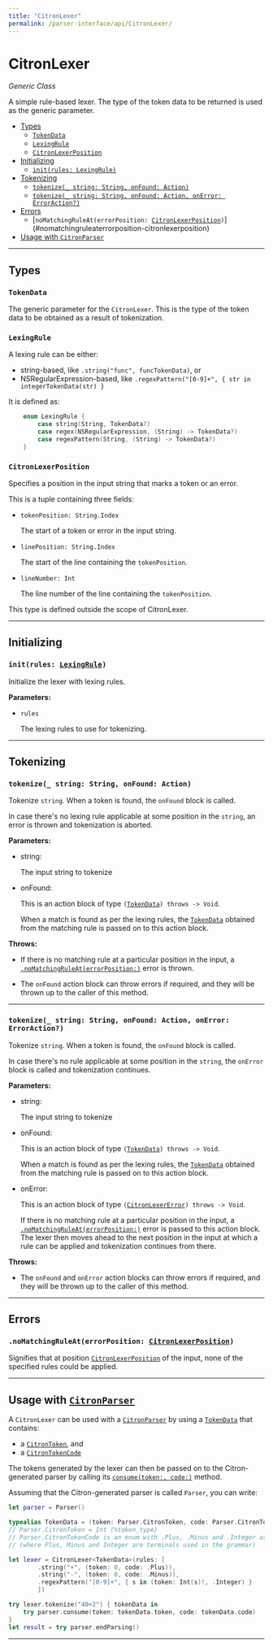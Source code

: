 ```yaml
---
title: "CitronLexer"
permalink: /parser-interface/api/CitronLexer/
---
```


# CitronLexer

_Generic Class_

A simple rule-based lexer. The type of the token data to be returned is
used as the generic parameter.

  - [Types](#types)
     - [`TokenData`](#tokendata)
     - [`LexingRule`](#lexingrule)
     - [`CitronLexerPosition`](#citronlexerposition)
  - [Initializing](#initializing)
     - [`init(rules: LexingRule)`](#initrules-lexingrule)
  - [Tokenizing](#tokenizing)
     - [`tokenize(_ string: String, onFound: Action)`](#tokenize_-string-string-onfound-action)
     - [`tokenize(_ string: String, onFound: Action, onError: ErrorAction?)`](#tokenize_-string-string-onfound-action-onerror-erroraction)
  - [Errors](#errors)
     - [`noMatchingRuleAt(errorPosition: `[`CitronLexerPosition`]`)`](#nomatchingruleaterrorposition-citronlexerposition)
  - [Usage with `CitronParser`](#usage-with-citronparser)

---

## Types

### `TokenData`

The generic parameter for the `CitronLexer`. This is the type of the
token data to be obtained as a result of tokenization.

### `LexingRule`

A lexing rule can be either:
  - string-based, like `.string("func", funcTokenData)`, or
  - NSRegularExpression-based, like `.regexPattern("[0-9]+", { str in integerTokenData(str) }`

It is defined as:

~~~ Swift
    enum LexingRule {
        case string(String, TokenData?)
        case regex(NSRegularExpression, (String) -> TokenData?)
        case regexPattern(String, (String) -> TokenData?)
    }
~~~

### `CitronLexerPosition`

Specifies a position in the input string that marks a token or an error.

This is a tuple containing three fields:

  - `tokenPosition: String.Index`

    The start of a token or error in the input string.

  - `linePosition: String.Index`

    The start of the line containing the `tokenPosition`.

  - `lineNumber: Int`

    The line number of the line containing the `tokenPosition`.

This type is defined outside the scope of CitronLexer.

---

## Initializing

### `init(rules: `[`LexingRule`]`)`

Initialize the lexer with lexing rules.

**Parameters:**

  - `rules`

    The lexing rules to use for tokenizing.

---

## Tokenizing

### `tokenize(_ string: String, onFound: Action)`

Tokenize `string`. When a token is found, the `onFound` block is called.

In case there's no lexing rule applicable at some position in the `string`,
an error is thrown and tokenization is aborted.

**Parameters:**

  - string:

    The input string to tokenize

  - onFound:

    This is an action block of type `(`[`TokenData`]`) throws -> Void`.

    When a match is found as per the lexing rules, the [`TokenData`]
    obtained from the matching rule is passed on to this action block.

**Throws:**

  - If there is no matching rule at a particular position in the input,
    a [`.noMatchingRuleAt(errorPosition:)`] error is thrown.

  - The `onFound` action block can throw errors if required, and they
    will be thrown up to the caller of this method.

---

### `tokenize(_ string: String, onFound: Action, onError: ErrorAction?)`

Tokenize `string`. When a token is found, the `onFound` block is called.

In case there's no rule applicable at some position in the `string`,
the `onError` block is called and tokenization continues.

**Parameters:**

  - string:

    The input string to tokenize

  - onFound:

    This is an action block of type `(`[`TokenData`]`) throws -> Void`.

    When a match is found as per the lexing rules, the [`TokenData`]
    obtained from the matching rule is passed on to this action block.

  - onError:

    This is an action block of type `(`[`CitronLexerError`]`) throws -> Void`.

    If there is no matching rule at a particular position in the input,
    a [`.noMatchingRuleAt(errorPosition:)`][`CitronLexerError`] error is
    passed to this action block. The lexer then moves ahead to the next
    position in the input at which a rule can be applied and
    tokenization continues from there.

**Throws:**

  - The `onFound` and `onError` action blocks can throw errors if
    required, and they will be thrown up to the caller of this method.

---

## Errors

### `.noMatchingRuleAt(errorPosition: `[`CitronLexerPosition`]`)`

Signifies that at position [`CitronLexerPosition`] of the input, none of the
specified rules could be applied.

---

## Usage with [`CitronParser`]

A `CitronLexer` can be used with a [`CitronParser`] by using a
[`TokenData`] that contains:
  - a [`CitronToken`], and
  - a [`CitronTokenCode`]

The tokens generated by the lexer can then be passed on to the
Citron-generated parser by calling its [`consume(token:, code:)`]
method.

[`consume(token:, code:)`]: ../CitronParser/#consumetoken-citrontoken-tokencode-citrontokencode

Assuming that the Citron-generated parser is called `Parser`, you can
write:

~~~ Swift
let parser = Parser()

typealias TokenData = (token: Parser.CitronToken, code: Parser.CitronTokenCode)
// Parser.CitronToken = Int (%token_type)
// Parser.CitronTokenCode is an enum with .Plus, .Minus and .Integer as values
// (where Plus, Minus and Integer are terminals used in the grammar)

let lexer = CitronLexer<TokenData>(rules: [
        .string("+", (token: 0, code: .Plus)),
        .string("-", (token: 0, code: .Minus)),
        .regexPattern("[0-9]+", { s in (token: Int(s)!, .Integer) }
        ])

try lexer.tokenize("40+2") { tokenData in
    try parser.consume(token: tokenData.token, code: tokenData.code)
}
let result = try parser.endParsing()
~~~

---

[`LexingRule`]: #lexingrule
[`TokenData`]: #tokendata
[`CitronLexerError`]: #nomatchingruleaterrorposition-citronlexerposition
[`.noMatchingRuleAt(errorPosition:)`]: #nomatchingruleaterrorposition-citronlexerposition
[`CitronLexerPosition`]: #citronlexerposition
[`CitronParser`]: ../CitronParser/#citronparser
[`CitronToken`]: ../CitronParser/#citrontoken
[`CitronTokenCode`]: ../CitronParser/#citrontokencode

